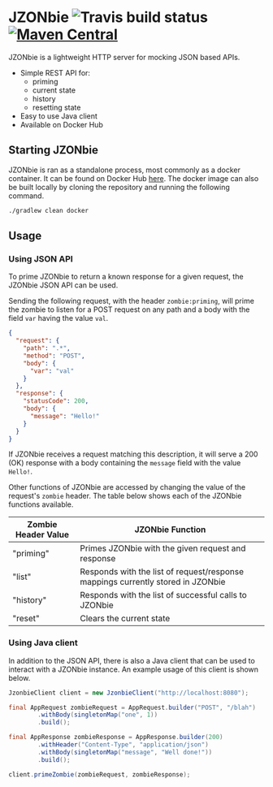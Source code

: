 # JZONbie   ![Travis build status](https://travis-ci.org/jonnymatts/JZONbie.svg?branch=master "JZONbie build status") [![Maven Central](https://maven-badges.herokuapp.com/maven-central/com.jonnymatts/jzonbie/badge.svg)](https://maven-badges.herokuapp.com/maven-central/com.jonnymatts/jzonbie)

JZONbie is a lightweight HTTP server for mocking JSON based APIs.
* Simple REST API for: 
  * priming
  * current state
  * history
  * resetting state
* Easy to use Java client
* Available on Docker Hub


## Starting JZONbie
JZONbie is ran as a standalone process, most commonly as a docker container. It can be found on Docker Hub [here](https://hub.docker.com/r/jonnymatts/jzonbie/ "JZONbie on Docker Hub"). The docker image can also be built locally by cloning the repository and running the following command.

```bash
./gradlew clean docker
```

## Usage

### Using JSON API 
To prime JZONbie to return a known response for a given request, the JZONbie JSON API can be used. 

Sending the following request, with the header `zombie:priming`, will prime the zombie to listen for a POST request on any path and a body with the field `var` having the value `val`.
```json
{
  "request": {
    "path": ".*",
    "method": "POST",
    "body": {
      "var": "val"
    }
  },
  "response": {
    "statusCode": 200,
    "body": {
      "message": "Hello!"
    }
  }
}
```
If JZONbie receives a request matching this description, it will serve a 200 (OK) response with a body containing the `message` field with the value `Hello!`.



Other functions of JZONbie are accessed by changing the value of the request's `zombie` header. The table below shows each of the JZONbie functions available.

| Zombie Header Value  | JZONbie Function |
| ------------- | ------------- |
| "priming"  | Primes JZONbie with the given request and response  |
| "list"  | Responds with the list of request/response mappings currently stored in JZONbie  |
| "history"  | Responds with the list of successful calls to JZONbie  |
| "reset"  | Clears the current state  |


### Using Java client
In addition to the JSON API, there is also a Java client that can be used to interact with a JZONbie instance. An example usage of this client is shown below.

```java
JzonbieClient client = new JzonbieClient("http://localhost:8080");

final AppRequest zombieRequest = AppRequest.builder("POST", "/blah")
        .withBody(singletonMap("one", 1))
        .build();

final AppResponse zombieResponse = AppResponse.builder(200)
        .withHeader("Content-Type", "application/json")
        .withBody(singletonMap("message", "Well done!"))
        .build();

client.primeZombie(zombieRequest, zombieResponse);
```

